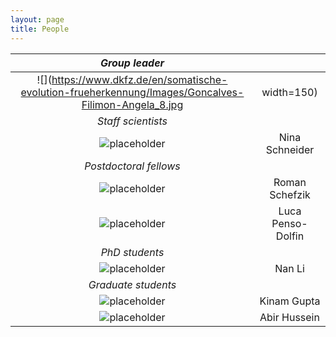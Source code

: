 ```yaml
---
layout: page
title: People
---
```


| *Group leader* | |
:-------------------------:|:-------------------------:
![](https://www.dkfz.de/en/somatische-evolution-frueherkennung/Images/Goncalves-Filimon-Angela_8.jpg | width=150)  |  [Angela Goncalves](https://goncalves-lab.github.io/angela/)
| *Staff scientists* | |
![placeholder](http://placehold.it/150x150 "Small example image") | Nina Schneider
| *Postdoctoral fellows* | |
![placeholder](http://placehold.it/150x150 "Small example image") | Roman Schefzik
![placeholder](http://placehold.it/150x150 "Small example image") | Luca Penso-Dolfin
| *PhD students* | |
![placeholder](http://placehold.it/150x150 "Small example image") | Nan Li
| *Graduate students* | |
![placeholder](http://placehold.it/150x150 "Small example image") | Kinam Gupta
![placeholder](http://placehold.it/150x150 "Small example image") | Abir Hussein 


